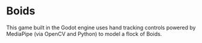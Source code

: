 # Boids
This game built in the Godot engine uses hand tracking controls powered by MediaPipe (via OpenCV and Python) to model a flock of Boids.
